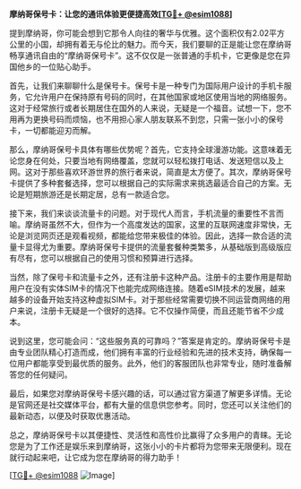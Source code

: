 **摩纳哥保号卡：让您的通讯体验更便捷高效[[TG💪+ @esim1088](https://t.me/s/esim1088)]**

提到摩纳哥，你可能会想到它那令人向往的奢华与优雅。这个面积仅有2.02平方公里的小国，却拥有着无与伦比的魅力。而今天，我们要聊的正是能让您在摩纳哥畅享通讯自由的“摩纳哥保号卡”。这不仅仅是一张普通的手机卡，它更像是您在异国他乡的一位贴心助手。

首先，让我们来聊聊什么是保号卡。保号卡是一种专门为国际用户设计的手机卡服务，它允许用户在保持原有号码的同时，在其他国家或地区使用当地的网络服务。这对于经常旅行或者长期居住在国外的人来说，无疑是一个福音。试想一下，您不用再为更换号码而烦恼，也不用担心家人朋友联系不到您，只需一张小小的保号卡，一切都能迎刃而解。

那么，摩纳哥保号卡具体有哪些优势呢？首先，它支持全球漫游功能。这意味着无论您身在何处，只要当地有网络覆盖，您就可以轻松拨打电话、发送短信以及上网。这对于那些喜欢环游世界的旅行者来说，简直是太方便了。其次，摩纳哥保号卡提供了多种套餐选择，您可以根据自己的实际需求来挑选最适合自己的方案。无论是短期旅游还是长期定居，总有一款适合您。

接下来，我们来谈谈流量卡的问题。对于现代人而言，手机流量的重要性不言而喻。摩纳哥虽然不大，但作为一个高度发达的国家，这里的互联网速度非常快，无论是浏览网页还是观看视频，都能给您带来极佳的体验。因此，选择一款合适的流量卡显得尤为重要。摩纳哥保号卡提供的流量套餐种类繁多，从基础版到高级版应有尽有，您可以根据自己的使用习惯和预算进行选择。

当然，除了保号卡和流量卡之外，还有注册卡这种产品。注册卡的主要作用是帮助用户在没有实体SIM卡的情况下也能完成网络连接。随着eSIM技术的发展，越来越多的设备开始支持这种虚拟SIM卡。对于那些经常需要切换不同运营商网络的用户来说，注册卡无疑是一个很好的选择。它不仅操作简便，而且还能节省不少成本。

说到这里，您可能会问：“这些服务真的可靠吗？”答案是肯定的。摩纳哥保号卡是由专业团队精心打造而成，他们拥有丰富的行业经验和先进的技术支持，确保每一位用户都能享受到最优质的服务。此外，他们的客服团队也非常专业，随时准备解答您的任何疑问。

最后，如果您对摩纳哥保号卡感兴趣的话，可以通过官方渠道了解更多详情。无论是官网还是社交媒体平台，都有大量的信息供您参考。同时，您还可以关注他们的最新动态，以便及时获取优惠活动。

总之，摩纳哥保号卡以其便捷性、灵活性和高性价比赢得了众多用户的青睐。无论您是为了工作还是娱乐来到摩纳哥，这张小小的卡片都将为您带来无限便利。现在就行动起来吧，让它成为您在摩纳哥的得力助手！

[[TG💪+ @esim1088](https://t.me/s/esim1088) ![Image](https://i.postimg.cc/4NQfJmqS/Snipaste-2025-05-13-00-14-12.png)]